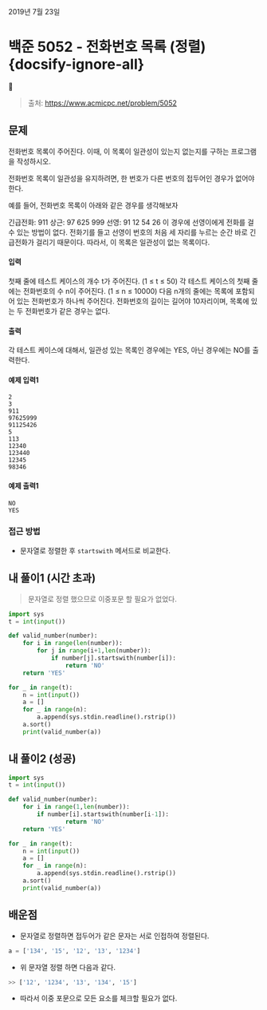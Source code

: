 2019년 7월 23일

# 백준 5052 - 전화번호 목록 (정렬) {docsify-ignore-all}

> 출처: https://www.acmicpc.net/problem/5052

## 문제

전화번호 목록이 주어진다. 이때, 이 목록이 일관성이 있는지 없는지를 구하는 프로그램을 작성하시오.

전화번호 목록이 일관성을 유지하려면, 한 번호가 다른 번호의 접두어인 경우가 없어야 한다.

예를 들어, 전화번호 목록이 아래와 같은 경우를 생각해보자

긴급전화: 911
상근: 97 625 999
선영: 91 12 54 26
이 경우에 선영이에게 전화를 걸 수 있는 방법이 없다. 전화기를 들고 선영이 번호의 처음 세 자리를 누르는 순간 바로 긴급전화가 걸리기 때문이다. 따라서, 이 목록은 일관성이 없는 목록이다. 

#### 입력

첫째 줄에 테스트 케이스의 개수 t가 주어진다. (1 ≤ t ≤ 50) 각 테스트 케이스의 첫째 줄에는 전화번호의 수 n이 주어진다. (1 ≤ n ≤ 10000) 다음 n개의 줄에는 목록에 포함되어 있는 전화번호가 하나씩 주어진다. 전화번호의 길이는 길어야 10자리이며, 목록에 있는 두 전화번호가 같은 경우는 없다.

#### 출력

각 테스트 케이스에 대해서, 일관성 있는 목록인 경우에는 YES, 아닌 경우에는 NO를 출력한다.

#### 예제 입력1

```
2
3
911
97625999
91125426
5
113
12340
123440
12345
98346
```

#### 예제 출력1

```
NO
YES
```

### 접근 방법

- 문자열로 정렬한 후 `startswith` 메서드로 비교한다.

## 내 풀이1 (시간 초과)

> 문자열로 정렬 했으므로 이중포문 할 필요가 없었다.

```python
import sys
t = int(input())

def valid_number(number):
    for i in range(len(number)):
        for j in range(i+1,len(number)):
            if number[j].startswith(number[i]):
                return 'NO'
    return 'YES'

for _ in range(t):
    n = int(input())
    a = []
    for _ in range(n):
        a.append(sys.stdin.readline().rstrip())
    a.sort()
    print(valid_number(a))
```

## 내 풀이2 (성공)

```python
import sys
t = int(input())

def valid_number(number):
    for i in range(1,len(number)):
        if number[i].startswith(number[i-1]):
                return 'NO'
    return 'YES'

for _ in range(t):
    n = int(input())
    a = []
    for _ in range(n):
        a.append(sys.stdin.readline().rstrip())
    a.sort()
    print(valid_number(a))
```

## 배운점

- 문자열로 정렬하면 접두어가 같은 문자는 서로 인접하여 정렬된다.

```python
a = ['134', '15', '12', '13', '1234']
```

- 위 문자열 정렬 하면 다음과 같다.

```python
>> ['12', '1234', '13', '134', '15']
```

- 따라서 이중 포문으로 모든 요소를 체크할 필요가 없다.

